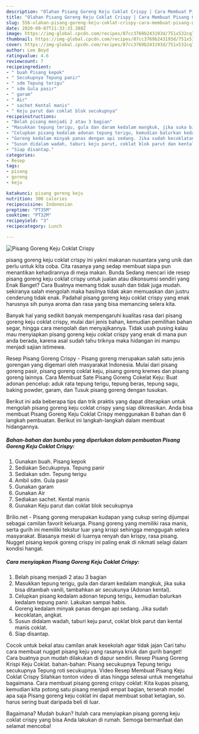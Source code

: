 ```yaml
---
description: "Olahan Pisang Goreng Keju Coklat Crispy | Cara Membuat Pisang Goreng Keju Coklat Crispy Yang Enak Banget"
title: "Olahan Pisang Goreng Keju Coklat Crispy | Cara Membuat Pisang Goreng Keju Coklat Crispy Yang Enak Banget"
slug: 556-olahan-pisang-goreng-keju-coklat-crispy-cara-membuat-pisang-goreng-keju-coklat-crispy-yang-enak-banget
date: 2020-09-07T11:33:33.388Z
image: https://img-global.cpcdn.com/recipes/87cc3769b243193d/751x532cq70/pisang-goreng-keju-coklat-crispy-foto-resep-utama.jpg
thumbnail: https://img-global.cpcdn.com/recipes/87cc3769b243193d/751x532cq70/pisang-goreng-keju-coklat-crispy-foto-resep-utama.jpg
cover: https://img-global.cpcdn.com/recipes/87cc3769b243193d/751x532cq70/pisang-goreng-keju-coklat-crispy-foto-resep-utama.jpg
author: Lee Boyd
ratingvalue: 4.6
reviewcount: 7
recipeingredient:
- " buah Pisang kepok"
- " Secukupnya Tepung panir"
- " sdm Tepung terigu"
- " sdm Gula pasir"
- " garam"
- " Air"
- " sachet Kental manis"
- " Keju parut dan coklat blok secukupnya"
recipeinstructions:
- "Belah pisang menjadi 2 atau 3 bagian"
- "Masukkan tepung terigu, gula dan daram kedalam mangkuk, jika suka bisa ditambah vanili, tambahkan air secukunya (Adonan kental)."
- "Celupkan pisang kedalam adonan tepung terigu, kemudian balurkan kedalam tepung panir. Lakukan sampai habis."
- "Goreng kedalam minyak panas dengan api sedang. Jika sudah kecoklatan, angkat."
- "Susun didalam wadah, taburi keju parut, coklat blok parut dan kental manis coklat."
- "Siap disantap."
categories:
- Resep
tags:
- pisang
- goreng
- keju

katakunci: pisang goreng keju 
nutrition: 300 calories
recipecuisine: Indonesian
preptime: "PT35M"
cooktime: "PT32M"
recipeyield: "3"
recipecategory: Lunch

---
```



![Pisang Goreng Keju Coklat Crispy](https://img-global.cpcdn.com/recipes/87cc3769b243193d/751x532cq70/pisang-goreng-keju-coklat-crispy-foto-resep-utama.jpg)


pisang goreng keju coklat crispy ini yakni makanan nusantara yang unik dan perlu untuk kita coba. Cita rasanya yang sedap membuat siapa pun menantikan kehadirannya di meja makan.
Bunda Sedang mencari ide resep pisang goreng keju coklat crispy untuk jualan atau dikonsumsi sendiri yang Enak Banget? Cara Buatnya memang tidak susah dan tidak juga mudah. sekiranya salah mengolah maka hasilnya tidak akan memuaskan dan justru cenderung tidak enak. Padahal pisang goreng keju coklat crispy yang enak harusnya sih punya aroma dan rasa yang bisa memancing selera kita.

Banyak hal yang sedikit banyak mempengaruhi kualitas rasa dari pisang goreng keju coklat crispy, mulai dari jenis bahan, kemudian pemilihan bahan segar, hingga cara mengolah dan menyajikannya. Tidak usah pusing kalau mau menyiapkan pisang goreng keju coklat crispy yang enak di mana pun anda berada, karena asal sudah tahu triknya maka hidangan ini mampu menjadi sajian istimewa.

Resep Pisang Goreng Crispy - Pisang goreng merupakan salah satu jenis gorengan yang digemari oleh masyarakat Indonesia. Mulai dari pisang goreng pasir, pisang goreng coklat keju, pisang goreng kremes dan pisang goreng lainnya. Cara Membuat Sate Pisang Goreng Cokelat Keju: Buat adonan pencelup: aduk rata tepung terigu, tepung beras, tepung sagu, baking powder, garam, dan Tusuk pisang goreng dengan tusukan.


Berikut ini ada beberapa tips dan trik praktis yang dapat diterapkan untuk mengolah pisang goreng keju coklat crispy yang siap dikreasikan. Anda bisa membuat Pisang Goreng Keju Coklat Crispy menggunakan 8 bahan dan 6 langkah pembuatan. Berikut ini langkah-langkah dalam membuat hidangannya.

<!--inarticleads1-->

##### Bahan-bahan dan bumbu yang diperlukan dalam pembuatan Pisang Goreng Keju Coklat Crispy:

1. Gunakan  buah. Pisang kepok
1. Sediakan  Secukupnya. Tepung panir
1. Sediakan  sdm. Tepung terigu
1. Ambil  sdm. Gula pasir
1. Gunakan  garam
1. Gunakan  Air
1. Sediakan  sachet. Kental manis
1. Gunakan  Keju parut dan coklat blok secukupnya


Brilio.net - Pisang goreng merupakan kudapan yang cukup sering dijumpai sebagai camilan favorit keluarga. Pisang goreng yang memiliki rasa manis, serta gurih ini memiliki tekstur luar yang krispi sehingga menggugah selera masyarakat. Biasanya meski di luarnya renyah dan krispy, rasa pisang. Nugget pisang kepok goreng crispy ini paling enak di nikmati selagi dalam kondisi hangat. 

<!--inarticleads2-->

##### Cara menyiapkan Pisang Goreng Keju Coklat Crispy:

1. Belah pisang menjadi 2 atau 3 bagian
1. Masukkan tepung terigu, gula dan daram kedalam mangkuk, jika suka bisa ditambah vanili, tambahkan air secukunya (Adonan kental).
1. Celupkan pisang kedalam adonan tepung terigu, kemudian balurkan kedalam tepung panir. Lakukan sampai habis.
1. Goreng kedalam minyak panas dengan api sedang. Jika sudah kecoklatan, angkat.
1. Susun didalam wadah, taburi keju parut, coklat blok parut dan kental manis coklat.
1. Siap disantap.


Cocok untuk bekal atau camilan anak kesekolah agar tidak jajan Cari tahu cara membuat nugget pisang keju yang rasanya kriuk dan gurih banget! Cara buatnya pun mudah dilakukan di dapur sendiri. Resep Pisang Goreng Krispi Keju Coklat. bahan-bahan: Pisang secukupnya Tepung terigu secukupnya Tepung roti secukupnya. Video Resep Membuat Pisang Keju Coklat Crispy Silahkan tonton video di atas hingga selesai untuk mengetahui bagaimana. Cara membuat pisang goreng crispy coklat: Kita kupas pisang, kemudian kita potong satu pisang menjadi empat bagian, terserah model apa saja Pisang goreng keju coklat ini dapat membuat sobat ketagian, so. harus sering buat daripada beli di luar. 

Bagaimana? Mudah bukan? Itulah cara menyiapkan pisang goreng keju coklat crispy yang bisa Anda lakukan di rumah. Semoga bermanfaat dan selamat mencoba!
